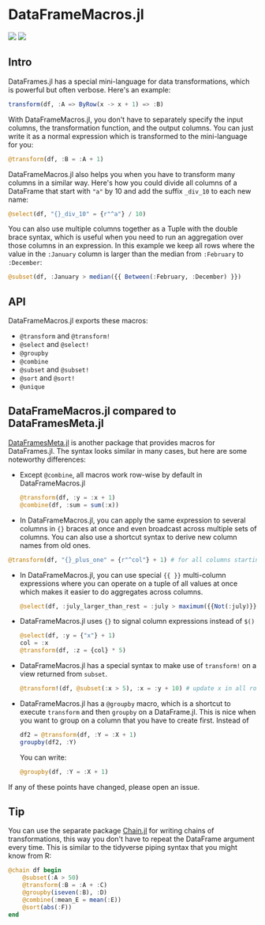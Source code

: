 # DataFrameMacros.jl

[![](https://img.shields.io/badge/docs-stable-blue.svg)](https://jkrumbiegel.github.io/DataFrameMacros.jl/stable)
[![](https://img.shields.io/badge/docs-dev-lightgray.svg)](https://jkrumbiegel.github.io/DataFrameMacros.jl/dev)

## Intro

DataFrames.jl has a special mini-language for data transformations, which is powerful but often verbose.
Here's an example:

```julia
transform(df, :A => ByRow(x -> x + 1) => :B)
```

With DataFrameMacros.jl, you don't have to separately specify the input columns, the transformation function, and the output columns.
You can just write it as a normal expression which is transformed to the mini-language for you:

```julia
@transform(df, :B = :A + 1)
```

DataFrameMacros.jl also helps you when you have to transform many columns in a similar way.
Here's how you could divide all columns of a DataFrame that start with `"a"` by 10 and add the suffix `_div_10` to each new name:

```julia
@select(df, "{}_div_10" = {r"^a"} / 10)
```

You can also use multiple columns together as a Tuple with the double brace syntax, which is useful when you need to run an aggregation over those columns in an expression. In this example we keep all rows where the value in the `:January` column is larger than the median from `:February` to `:December`:

```julia
@subset(df, :January > median({{ Between(:February, :December) }})
```

## API

DataFrameMacros.jl exports these macros:
- `@transform` and `@transform!`
- `@select` and `@select!`
- `@groupby`
- `@combine`
- `@subset` and `@subset!`
- `@sort` and `@sort!`
- `@unique`

## DataFrameMacros.jl compared to DataFramesMeta.jl

[DataFramesMeta.jl](https://github.com/JuliaData/DataFramesMeta.jl) is another package that provides macros for DataFrames.jl.
The syntax looks similar in many cases, but here are some noteworthy differences:

- Except `@combine`, all macros work row-wise by default in DataFrameMacros.jl
  ```julia
  @transform(df, :y = :x + 1)
  @combine(df, :sum = sum(:x))
  ```
 - In DataFrameMacros.jl, you can apply the same expression to several columns in `{}` braces at once and even broadcast across multiple sets of columns. You can also use a shortcut syntax to derive new column names from old ones.
  ```julia
  @transform(df, "{}_plus_one" = {r"^col"} + 1) # for all columns starting with "col"
  ```
- In DataFrameMacros.jl, you can use special `{{ }}` multi-column expressions where you can operate on a tuple of all values at once which makes it easier to do aggregates across columns.
  ```julia
  @select(df, :july_larger_than_rest = :july > maximum({{Not(:july)}}))
  ```
- DataFrameMacros.jl uses `{}` to signal column expressions instead of `$()`
  ```julia
  @select(df, :y = {"x"} + 1)
  col = :x
  @transform(df, :z = {col} * 5)
  ```
- DataFrameMacros.jl has a special syntax to make use of `transform!` on a view returned from `subset`.
  ```julia
  @transform!(df, @subset(:x > 5), :x = :y + 10) # update x in all rows where x > 5
  ```
- DataFrameMacros.jl has a `@groupby` macro, which is a shortcut to execute `transform` and then `groupby` on a DataFrame.jl. This is nice when you want to group on a column that you have to create first. Instead of
  ```julia
  df2 = @transform(df, :Y = :X + 1)
  groupby(df2, :Y)
  ```
  You can write:
  ```julia
  @groupby(df, :Y = :X + 1)
  ```

If any of these points have changed, please open an issue.

## Tip

You can use the separate package [Chain.jl](https://github.com/jkrumbiegel/Chain.jl) for writing chains of transformations, this way you don't have to repeat the DataFrame argument every time. This is similar to the tidyverse piping syntax that you might know from R:

```julia
@chain df begin
    @subset(:A > 50)
    @transform(:B = :A + :C)
    @groupby(iseven(:B), :D)
    @combine(:mean_E = mean(:E))
    @sort(abs(:F))
end
```
